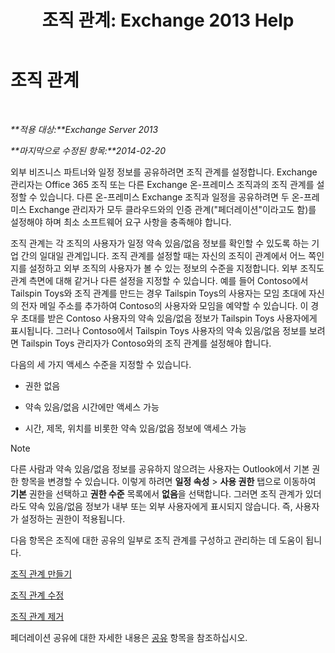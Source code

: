 ﻿---
title: '조직 관계: Exchange 2013 Help'
TOCTitle: 조직 관계
ms:assetid: 4c48db61-3370-462b-a3f8-2a6311c6e4ee
ms:mtpsurl: https://technet.microsoft.com/ko-kr/library/JJ657445(v=EXCHG.150)
ms:contentKeyID: 50483057
ms.date: 05/22/2018
mtps_version: v=EXCHG.150
ms.translationtype: MT
---

# 조직 관계

 

_**적용 대상:**Exchange Server 2013_

_**마지막으로 수정된 항목:**2014-02-20_

외부 비즈니스 파트너와 일정 정보를 공유하려면 조직 관계를 설정합니다. Exchange 관리자는 Office 365 조직 또는 다른 Exchange 온-프레미스 조직과의 조직 관계를 설정할 수 있습니다. 다른 온-프레미스 Exchange 조직과 일정을 공유하려면 두 온-프레미스 Exchange 관리자가 모두 클라우드와의 인증 관계("페더레이션"이라고도 함)를 설정해야 하며 최소 소프트웨어 요구 사항을 충족해야 합니다.

조직 관계는 각 조직의 사용자가 일정 약속 있음/없음 정보를 확인할 수 있도록 하는 기업 간의 일대일 관계입니다. 조직 관계를 설정할 때는 자신의 조직이 관계에서 어느 쪽인지를 설정하고 외부 조직의 사용자가 볼 수 있는 정보의 수준을 지정합니다. 외부 조직도 관계 측면에 대해 같거나 다른 설정을 지정할 수 있습니다. 예를 들어 Contoso에서 Tailspin Toys와 조직 관계를 만드는 경우 Tailspin Toys의 사용자는 모임 초대에 자신의 전자 메일 주소를 추가하여 Contoso의 사용자와 모임을 예약할 수 있습니다. 이 경우 초대를 받은 Contoso 사용자의 약속 있음/없음 정보가 Tailspin Toys 사용자에게 표시됩니다. 그러나 Contoso에서 Tailspin Toys 사용자의 약속 있음/없음 정보를 보려면 Tailspin Toys 관리자가 Contoso와의 조직 관계를 설정해야 합니다.

다음의 세 가지 액세스 수준을 지정할 수 있습니다.

  - 권한 없음

  - 약속 있음/없음 시간에만 액세스 가능

  - 시간, 제목, 위치를 비롯한 약속 있음/없음 정보에 액세스 가능


> [!NOTE]
> 다른 사람과 약속 있음/없음 정보를 공유하지 않으려는 사용자는 Outlook에서 기본 권한 항목을 변경할 수 있습니다. 이렇게 하려면 <STRONG>일정 속성</STRONG> &gt; <STRONG>사용 권한</STRONG> 탭으로 이동하여 <STRONG>기본</STRONG> 권한을 선택하고 <STRONG>권한 수준</STRONG> 목록에서 <STRONG>없음</STRONG>을 선택합니다. 그러면 조직 관계가 있더라도 약속 있음/없음 정보가 내부 또는 외부 사용자에게 표시되지 않습니다. 즉, 사용자가 설정하는 권한이 적용됩니다.



다음 항목은 조직에 대한 공유의 일부로 조직 관계를 구성하고 관리하는 데 도움이 됩니다.

[조직 관계 만들기](create-an-organization-relationship-exchange-2013-help.md)

[조직 관계 수정](modify-an-organization-relationship-exchange-2013-help.md)

[조직 관계 제거](remove-an-organization-relationship-exchange-2013-help.md)

페더레이션 공유에 대한 자세한 내용은 [공유](sharing-exchange-2013-help.md) 항목을 참조하십시오.

